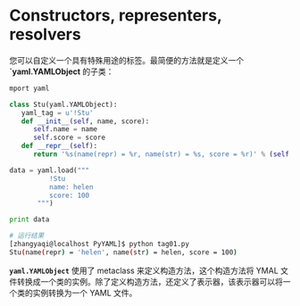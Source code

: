 # Constructors, representers, resolvers

您可以自定义一个具有特殊用途的标签。最简便的方法就是定义一个 **`yaml.YAMLObject** 的子类：

~~~ python
mport yaml

class Stu(yaml.YAMLObject):
   yaml_tag = u'!Stu'
   def __init__(self, name, score):
      self.name = name
      self.score = score
   def __repr__(self):
      return '%s(name(repr) = %r, name(str) = %s, score = %r)' % (self.__class__.__name__, self.name, self.name, self.score)

data = yaml.load("""
          !Stu
          name: helen
          score: 100
       """)

print data
~~~

~~~ bash
# 运行结果
[zhangyaqi@localhost PyYAML]$ python tag01.py 
Stu(name(repr) = 'helen', name(str) = helen, score = 100)
~~~

**`yaml.YAMLObject`** 使用了 metaclass 来定义构造方法，这个构造方法将 YMAL 文件转换成一个类的实例。除了定义构造方法，还定义了表示器，该表示器可以将一个类的实例转换为一个 YAML 文件。


